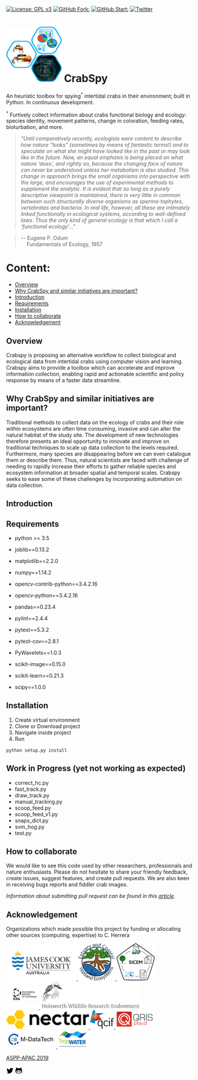[![License: GPL v3](https://img.shields.io/badge/License-GPLv3-blue.svg)](https://www.gnu.org/licenses/gpl-3.0)
[![GitHub Fork: ](https://img.shields.io/github/forks/CexyNature/Crabspy?label=Fork&style=social)](https://github.com/CexyNature/Crabspy)
[![GitHub Start: ](https://img.shields.io/github/forks/CexyNature/Crabspy?label=Starts&style=social)](https://github.com/CexyNature/Crabspy)
[![Twitter](https://img.shields.io/twitter/follow/CexyNature?style=social)](https://twitter.com/cexynature?lang=en)

<img src="images/logos/pseudo_logo.jpg" width="150" height="150"> CrabSpy
==========

An heuristic toolbox for spying<sup>*</sup> intertidal crabs in their environment; built in Python. In continuous development.

<sup>*</sup> Furtively collect information about crabs functional biology and ecology: species identity, movement patterns, change in coloration, feeding rates, bioturbation, and more. 


> *"Until comparatively recently, ecologists were content to describe how nature “looks” (sometimes by means of fantastic
 terms!) and to speculate on what she might have looked like in the past or may look like in the future. 
 Now, an equal emphasis is being placed on what nature ‘does’, and rightly so, because the changing face 
 of nature can never be understood unless her metabolism is also studied. This change in approach brings 
 the small organisms into perspective with the large, and encourages the use of experimental methods to 
 supplement the analytic. It is evident that so long as a purely descriptive viewpoint is maintained, 
 there is very little in common between such structurally diverse organisms as sperma-tophytes, 
 vertebrates and bacteria. In real life, however, all these are intimately linked functionally in 
 ecological systems, according to well-defined laws. Thus the only kind of general ecology is that which
 I call a ‘functional ecology’..."*

> -- Eugene P. Odum <br>
> &nbsp;&nbsp;&nbsp; Fundamentals of Ecology, 1957

# Content:

- [Overview](#Overview)
- [Why CrabSpy and similar initiatives are important?](#Why-CrabSpy-and-similar-initiatives-are-important?)
- [Introduction](#Introduction)
- [Requirements](#Requirements)
- [Installation](#Installation)
- [How to collaborate](#How-to-collaborate)
- [Acknowledgement](#Acknowledgement)

## Overview

Crabspy is proposing an alternative workflow to collect biological and ecological data from intertidal crabs using computer vision and learning. Crabspy aims to provide a toolbox which can accelerate and improve information collection, enabling rapid and actionable scientific and policy response by means of a faster data streamline.


## Why CrabSpy and similar initiatives are important?

Traditional methods to collect data on the ecology of crabs and their role within ecosystems are often time consuming, invasive and can alter the natural habitat of the study site. The development of new technologies therefore presents an ideal opportunity to innovate and improve on traditional techniques to scale up data collection to the levels required.
Furthermore, many species are disappearing before we can even catalogue them or describe them. Thus, natural scientists are faced with challenge of needing to rapidly increase their efforts to gather reliable species and ecosystem information at broader spatial and temporal scales. Crabspy seeks to ease some of these challenges by incorporating automation on data collection.

## Introduction





## Requirements

- python >= 3.5

- joblib==0.13.2

- matplotlib==2.2.0

- numpy==1.14.2

- opencv-contrib-python==3.4.2.16

- opencv-python==3.4.2.16

- pandas==0.23.4

- pylint==2.4.4

- pytest==5.3.2

- pytest-cov==2.8.1

- PyWavelets==1.0.3

- scikit-image==0.15.0

- scikit-learn==0.21.3

- scipy==1.0.0

## Installation

1. Create virtual environment
2. Clone or Download project
3. Navigate inside project
4. Run

```
python setup.py install
```

## Work in Progress (yet not working as expected)

- correct_hc.py
- fast_track.py
- draw_track.py
- manual_tracking.py
- scoop_feed.py
- scoop_feed_v1.py
- snaps_dict.py
- svm_hog.py
- test.py



## How to collaborate

We would like to see this code used by other researchers, professionals and nature enthusiasts. Please do not hesitate to share your friendly feedback, create issues, suggest features, and create pull requests. We are also keen in receiving bugs reports and fiddler crab images.

*Information about submitting pull request can be found in this [article](https://code.tutsplus.com/tutorials/how-to-collaborate-on-github--net-34267).*


## Acknowledgement

Organizations which made possible this project by funding or allocating other sources (computing, expertise) to C. Herrera

<a href="https://www.jcu.edu.au/">
    <img alt="James Cook University" src="images/logos/JCU.jpg" height="100">
</a>

<a href="https://research.jcu.edu.au/portfolio/marcus.sheaves/">
    <img alt="Estuary and Coastal Wetland Ecosystems" src="images/logos/ECWE.jpeg" height="100">
</a>

<a href="https://www.jcu.edu.au/sicem">
    <img alt="Science Integrated Coastal Ecosystem Management" src="images/logos/SICEM.png" height="100">
</a>
<br>
<a href="https://www.ecolsoc.org.au/awards-and-prizes/holsworth-wildlife-research-endowment">
    <img alt="Holsworth Wildlife Research Endowment" src="images/logos/ESA_logo.png" height="75">
</a>

<a href="https://www.ecolsoc.org.au/awards-and-prizes/holsworth-wildlife-research-endowment">
    <img alt="Holsworth Wildlife Research Endowment" src="images/logos/Holsworth.png" height="75">
</a>
<br>
<a href="https://nectar.org.au/">
    <img alt="The National eResearch Collaboration Tools and Resources project" src="images/logos/nectardirectorate-logo.png" height="50">
</a>

<a href="https://www.qcif.edu.au/">
    <img alt="The Queensland Cyber Infrastructure Foundation" src="images/logos/qcif.png" height="50">
</a>

<a href="https://www.qriscloud.org.au/">
    <img alt="QRIScloud" src="images/logos/qris-logo.png" height="50">
</a>
<br>
<a href="https://www.mdatatechjcu.com/">
    <img alt="JCU's Marine Data Technology Hub" src="images/logos/Mdatatech.PNG" height="50">
</a>

<a href="https://www.tropwater.com/"> 
    <img alt="JCU's TropWATER" src="images/logos/TropWATER.jpg" height="50">
</a>
<br>

[ASPP-APAC 2019](https://scipy-school.org/)
<br>

<!-- Created by Cesar Herrera -->
[![alt text][1.2]][1]
[![alt text][2.2]][2]
<!-- icons without padding -->
[1.2]: images/logos/twittericon2.png (icon without padding)
[2.2]: images/logos/githubicon2.png (github icon without padding)
<!-- links to accounts -->
[1]: http://www.twitter.com/CexyNature
[2]: http://www.github.com/CexyNature
<!-- End -->